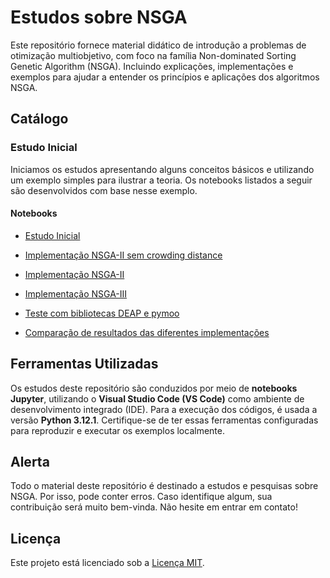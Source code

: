 # Estudos sobre NSGA

Este repositório fornece material didático de introdução a problemas de otimização multiobjetivo, com foco na família Non-dominated Sorting Genetic Algorithm (NSGA). Incluindo explicações, implementações e exemplos para ajudar a entender os princípios e aplicações dos algoritmos NSGA.

## Catálogo

### Estudo Inicial

Iniciamos os estudos apresentando alguns conceitos básicos e utilizando um exemplo simples para ilustrar a teoria. Os notebooks listados a seguir são desenvolvidos com base nesse exemplo.

#### Notebooks

- [Estudo Inicial](./notebooks/nsga-initial-study.ipynb)

- [Implementação NSGA-II sem crowding distance](./notebooks/nsga-1.ipynb)

- [Implementação NSGA-II](./notebooks/nsga-2.ipynb)

- [Implementação NSGA-III](./notebooks/nsga-3.ipynb)

- [Teste com bibliotecas DEAP e pymoo](./notebooks/nsga-lib-study.ipynb)

- [Comparação de resultados das diferentes implementações](./notebooks/nsga-comparations.ipynb)

## Ferramentas Utilizadas

Os estudos deste repositório são conduzidos por meio de **notebooks Jupyter**, utilizando o **Visual Studio Code (VS Code)** como ambiente de desenvolvimento integrado (IDE). Para a execução dos códigos, é usada a versão **Python 3.12.1**. Certifique-se de ter essas ferramentas configuradas para reproduzir e executar os exemplos localmente.

## **Alerta**

Todo o material deste repositório é destinado a estudos e pesquisas sobre NSGA. Por isso, pode conter erros. Caso identifique algum, sua contribuição será muito bem-vinda. Não hesite em entrar em contato!

## Licença

Este projeto está licenciado sob a [Licença MIT](LICENSE).

